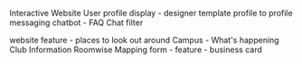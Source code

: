 Interactive Website
User profile display - designer template
profile to profile messaging
chatbot - FAQ
Chat filter

website feature - places to look out around Campus - 
What's happening
Club Information
Roomwise Mapping
form - feature - business card
